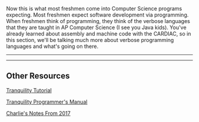 Now this is what most freshmen come into Computer Science programs
expecting. Most freshmen expect software development via programming.
When freshmen think of programming, they think of the verbose languages
that they are taught in AP Computer Science (I see you Java kids).
You've already learned about assembly and machine code with the CARDIAC,
so in this section, we'll be talking much more about verbose programming
languages and what's going on there.

---

<!-- SECTION LIST -->

---

## Other Resources

[Tranquility Tutorial](https://www.cs.drexel.edu/~src322/cs164/labs/tranqtut/tranq.html)

[Tranquility Programmer's
Manual](https://www.cs.drexel.edu/~bls96/tranquility.pdf)

[Charlie's Notes From 2017](languages/L5_Languages.pdf)

